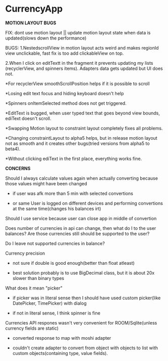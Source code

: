 # CurrencyApp


<b>MOTION LAYOUT BUGS</b>

FIX: dont use motion layout || update motion layout state when data is updated(slows down the performance)

BUGS:
1.NestedscrollView in motion layout  acts weird and makes regionId view unclickable, fast fix is too add clickableView on top. 

2.When I click on editTextt in the fragment it prevents updating my lists (recyclerView, and spinners items). Adapters data gets updated but UI does not.

*For recyclerView smoothScrollPosition helps if it is possible to scroll

*Losing edit text focus and hiding keyboard doesn't help

*Spinners onItemSelected method does not get triggered.

*EditText is bugged, when user typed text that goes beyond view bounds, ediText doesn't scroll.

*Swapping Motion layout to constraint layout completely fixes all problems.

*Changing constraintLayout to alpha5 helps, but in release motion layout not as smooth and it creates other bugs(tried versions from alpha5 to beta4).

*Without clicking ediText in the first place, everything works fine.


<b>CONCERNS</B>



Should I always calculate values again when actually converting because those values might have been changed
* if user was afk more than 5 min with selected convertions

* or same User is logged on different devices and performing convertions at the same time(changes his balances irt)

Should I use service because user can close app in middle of convertion

Does number of currencies in api can change, then what do I to the user balances? Are those currencies still should be supported to the user?

Do I leave not supported currencies in balance?


Currency precision
* not sure if double is good enough(better than float atleast)

* best solution probably is to use BigDecimal class, but it is about 20x slower than binary types


What does it mean "picker"
* if picker was in literal sense then I should have used custom picker(like DatePicker, TimePicker) with dialog

* if not in literal sense, I think spinner is fine


Currencies API respones wasn't very convenient for ROOM/Sqlite(unless currency fields are static)
* converted response to map with moshi adapter

* couldn't create adapter to convert from object with objects to list with custom objects(containing type, value fields).
